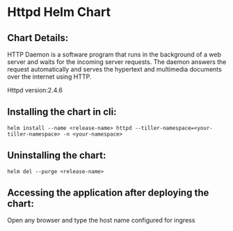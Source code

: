 # Httpd Helm Chart

## Chart Details:

HTTP Daemon is a software program that runs in the background of a web server and waits for the incoming server requests. The daemon answers the request automatically and serves the hypertext and multimedia documents over the internet using HTTP.

Httpd version:2.4.6

## Installing the chart in cli:

```
helm install --name <release-name> httpd --tiller-namespace=<your-tiller-namespace> -n <your-namespace>
```

## Uninstalling the chart:

```
helm del --purge <release-name>
```
## Accessing the application after deploying the chart:

Open any browser and type the host name configured for ingress


